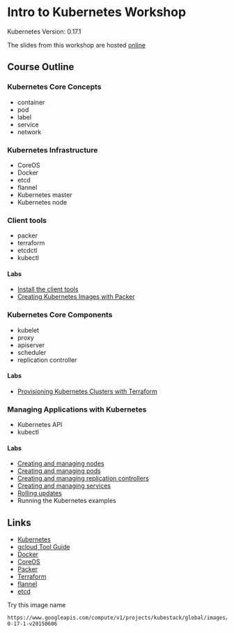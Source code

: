 # Intro to Kubernetes Workshop

Kubernetes Version: 0.17.1

The slides from this workshop are hosted [online](http://go-talks.appspot.com/github.com/kelseyhightower/intro-to-kubernetes-workshop/slides/talk.slide#1)

## Course Outline

### Kubernetes Core Concepts
  * container
  * pod
  * label
  * service
  * network

### Kubernetes Infrastructure
  * CoreOS
  * Docker
  * etcd
  * flannel
  * Kubernetes master
  * Kubernetes node

### Client tools
  * packer
  * terraform
  * etcdctl
  * kubectl

#### Labs
  * [Install the client tools](labs/install-the-client-tools.md)
  * [Creating Kubernetes Images with Packer](labs/creating-kubernetes-images-with-packer.md)

### Kubernetes Core Components
  * kubelet
  * proxy
  * apiserver
  * scheduler
  * replication controller

#### Labs
  * [Provisioning Kubernetes Clusters with Terraform](labs/provisioning-kubernetes-clusters-with-terraform.md)

### Managing Applications with Kubernetes
  * Kubernetes API
  * kubectl

#### Labs

  * [Creating and managing nodes](labs/nodes.md)
  * [Creating and managing pods](labs/pods.md)
  * [Creating and managing replication controllers](labs/replication-controllers.md)
  * [Creating and managing services](labs/services.md)
  * [Rolling updates](labs/rolling-updates.md)
  * Running the Kubernetes examples

## Links

* [Kubernetes](http://googlecloudplatform.github.io/kubernetes)
* [gcloud Tool Guide](https://cloud.google.com/sdk/gcloud)
* [Docker](https://docs.docker.com)
* [CoreOS](https://coreos.com)
* [Packer](https://packer.io)
* [Terraform](https://www.terraform.io)
* [flannel](https://github.com/coreos/flannel)
* [etcd](https://coreos.com/docs/distributed-configuration/getting-started-with-etcd)


Try this image name
```
https://www.googleapis.com/compute/v1/projects/kubestack/global/images/kubestack-0-17-1-v20150606
```
